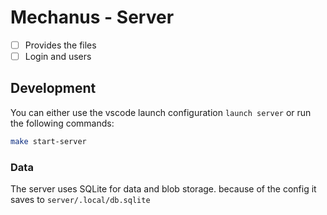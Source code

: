 # Mechanus - Server

- [ ] Provides the files
- [ ] Login and users

## Development

You can either use the vscode launch configuration `launch server` or run the following commands:

```bash
make start-server
```

### Data

The server uses SQLite for data and blob storage. because of the config it saves to `server/.local/db.sqlite`